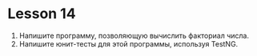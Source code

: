# Lesson 14

1. Напишите программу, позволяющую вычислить факториал числа.
2. Напишите юнит-тесты для этой программы, используя TestNG.